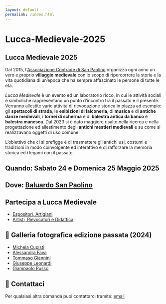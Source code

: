 ```yaml
---
layout: default
permalink: /index.html
---
```


# Lucca-Medievale-2025

## Lucca Medievale 2025

Dal 2015, l'[Associazione Contrade di San Paolino](https://consanpaolino.org) organizza ogni anno un vero e proprio **villaggio medievale** con lo scopo di ripercorrere la storia e la vita quotidiana di un’epoca che ha sempre affascinato le persone di tutte le età.

*Lucca Medievale* è un evento ed un laboratorio ricco, in cui le attività sociali e simboliche rappresentano un punto d’incontro tra il passato e il presente.
Verranno allestite varie attività di rievocazione storica in piazza ad esempio: gli **spettacoli di strada**, le **esibizioni di falconeria**, di **musica** e di **antiche danze medievali**, i **tornei di scherma** e di **balestra antica da banco** e **balestra manesca**. Dal 2023 si è dato maggiore risalto nella ricerca e nella progettazione ed allestimento degli **antichi mestieri medievali** e su come si realizzavano oggetti di uso comune.

L’obiettivo che ci si prefigge è di trasmettere gli antichi usi, costumi e tradizioni in modo coinvolgente ed interattivo e di rafforzare la memoria storica ed i legami con il passato.

## Quando: **Sabato 24 e Domenica 25 Maggio 2025**

## Dove: [Baluardo San Paolino](https://goo.gl/maps/6ytTUxrdXRfRdcxa9)

## Partecipa a Lucca Medievale

* [Espositori, Artigiani](iscrizione-espositore-artigiano.md)
* [Artisti, Rievocatori e Didattica](iscrizione-artista-rievocatore-didattica.md)

## 📸 Galleria fotografica edizione passata (2024)

* [Michela Cupisti](http://tiny.cc/LM24-ph-michela-cupisti)
* [Alessandra Fava](http://tiny.cc/LM24-ph-alessandra-fava)
* [Tommaso Giannini](http://tiny.cc/LM24-ph-tommaso-giannini)
* [Giuseppe Leonardi](http://tiny.cc/LM24-ph-giuseppe-leonardi)
* [Giampaolo Russo](http://tiny.cc/LM24-ph-giampaolo-russo)

## 📯 Contattaci

Per qualsiasi altra domanda puoi contattarci tramite: [email](mailto:luccamedievale@consanpaolino.org)
